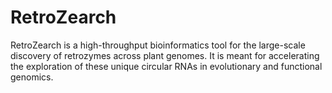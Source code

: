 # RetroZearch

RetroZearch is a high-throughput bioinformatics tool for the large-scale discovery of retrozymes across plant genomes. It is meant for accelerating the exploration of these unique circular RNAs in evolutionary and functional genomics.

